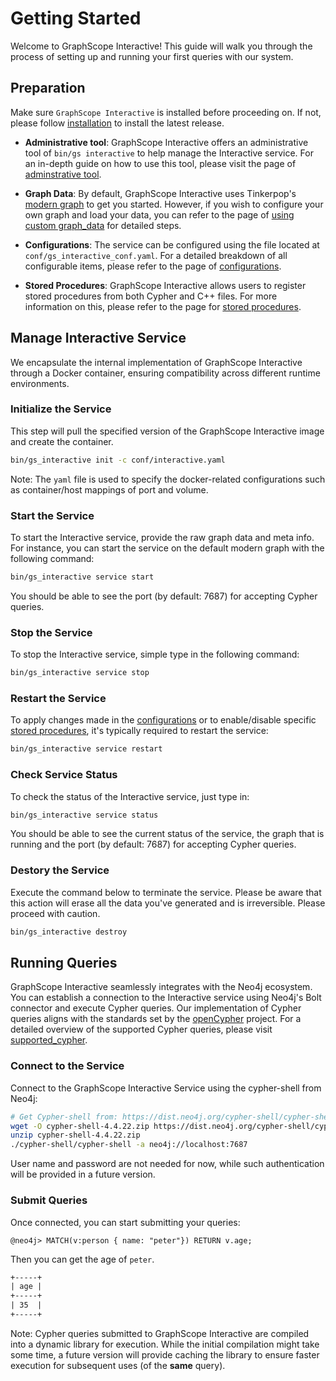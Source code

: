 # Getting Started

Welcome to GraphScope Interactive! This guide will walk you through the process of setting up and running your first queries with our system.

## Preparation

Make sure `GraphScope Interactive` is installed before proceeding on. If not, please follow [installation](./installation) to install the latest release.

- **Administrative tool**: GraphScope Interactive offers an administrative tool of `bin/gs interactive` to help manage the Interactive service. For an in-depth guide on how to use this tool, please visit the page of [adminstrative tool](./tools/admin_tool). 

- **Graph Data**: By default, GraphScope Interactive uses Tinkerpop's [modern graph](https://tinkerpop.apache.org/docs/current/tutorials/getting-started/) to get you started. However, if you wish to configure your own graph and load your data, you can refer to the page of [using custom graph_data](./custom_graph) for detailed steps.
  
- **Configurations**: The service can be configured using the file located at `conf/gs_interactive_conf.yaml`. For a detailed breakdown of all configurable items, please refer to the page of [configurations](./interactive_conf). 

- **Stored Procedures**: GraphScope Interactive allows users to register stored procedures from both Cypher and C++ files. For more information on this, please refer to the page for [stored procedures](./stored_procedures).
  

## Manage Interactive Service
We encapsulate the internal implementation of GraphScope Interactive through a Docker container, ensuring compatibility across different runtime environments.

### Initialize the Service
This step will pull the specified version of the GraphScope Interactive image and create the container. 

```bash
bin/gs_interactive init -c conf/interactive.yaml
```

Note: The `yaml` file is used to specify the docker-related configurations such as container/host mappings of port and volume.


### Start the Service
To start the Interactive service, provide the raw graph data and meta info. For instance, you can start the service on the default modern graph with the following command:

```bash
bin/gs_interactive service start
```
You should be able to see the port (by default: 7687) for accepting Cypher queries.  

### Stop the Service
To stop the Interactive service, simple type in the following command:

```bash
bin/gs_interactive service stop
```
### Restart the Service
To apply changes made in the [configurations](./interactive_conf) or to enable/disable specific [stored procedures](./stored_procedures), it's typically required to restart the service:

```bash
bin/gs_interactive service restart
```

### Check Service Status
To check the status of the Interactive service, just type in:

```bash
bin/gs_interactive service status
```
You should be able to see the current status of the service, the graph that is running and the port (by default: 7687) for accepting Cypher queries.   


### Destory the Service
Execute the command below to terminate the service. Please be aware that this action will erase all the data you've generated and is irreversible. Please proceed with caution.

```bash
bin/gs_interactive destroy
```

## Running Queries
GraphScope Interactive seamlessly integrates with the Neo4j ecosystem. You can establish a connection to the Interactive service using Neo4j's Bolt connector and execute Cypher queries. Our implementation of Cypher queries aligns with the standards set by the [openCypher](http://www.opencypher.org/) project. For a detailed overview of the supported Cypher queries, please visit [supported_cypher](https://graphscope.io/docs/latest/interactive_engine/neo4j/supported_cypher).

### Connect to the Service
Connect to the GraphScope Interactive Service using the cypher-shell from Neo4j:

```bash
# Get Cypher-shell from: https://dist.neo4j.org/cypher-shell/cypher-shell-4.4.22.zip
wget -O cypher-shell-4.4.22.zip https://dist.neo4j.org/cypher-shell/cypher-shell-4.4.22.zip
unzip cypher-shell-4.4.22.zip
./cypher-shell/cypher-shell -a neo4j://localhost:7687
```

User name and password are not needed for now, while such authentication will be provided in a future version. 

### Submit Queries
Once connected, you can start submitting your queries:

```cypher
@neo4j> MATCH(v:person { name: "peter"}) RETURN v.age;
```
Then you can get the age of `peter`.
```txt
+-----+
| age |
+-----+
| 35  |
+-----+
```

Note: Cypher queries submitted to GraphScope Interactive are compiled into a dynamic library for execution. While the initial compilation might take some time, a future version will provide caching the library to ensure faster execution for subsequent uses (of the **same** query).